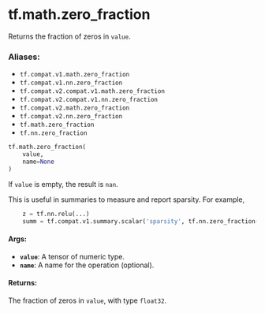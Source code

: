 <div itemscope itemtype="http://developers.google.com/ReferenceObject">
<meta itemprop="name" content="tf.math.zero_fraction" />
<meta itemprop="path" content="Stable" />
</div>

# tf.math.zero_fraction

Returns the fraction of zeros in `value`.

### Aliases:

* `tf.compat.v1.math.zero_fraction`
* `tf.compat.v1.nn.zero_fraction`
* `tf.compat.v2.compat.v1.math.zero_fraction`
* `tf.compat.v2.compat.v1.nn.zero_fraction`
* `tf.compat.v2.math.zero_fraction`
* `tf.compat.v2.nn.zero_fraction`
* `tf.math.zero_fraction`
* `tf.nn.zero_fraction`

``` python
tf.math.zero_fraction(
    value,
    name=None
)
```

<!-- Placeholder for "Used in" -->

If `value` is empty, the result is `nan`.

This is useful in summaries to measure and report sparsity.  For example,

```python
    z = tf.nn.relu(...)
    summ = tf.compat.v1.summary.scalar('sparsity', tf.nn.zero_fraction(z))
```

#### Args:


* <b>`value`</b>: A tensor of numeric type.
* <b>`name`</b>: A name for the operation (optional).


#### Returns:

The fraction of zeros in `value`, with type `float32`.

